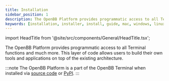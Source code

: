 ```yaml
---
title: Installation
sidebar_position: 1
description: The OpenBB Platform provides programmatic access to all Terminal functions. This layer of code allows users to build their own tools and applications on top of the existing architecture. Follow these steps to install on a local machine.
keywords: [installation, installer, install, guide, mac, windows, linux, python, github, macos, how to, explanation, openbb, sdk, api, pip, pypi,]
---
```


import HeadTitle from '@site/src/components/General/HeadTitle.tsx';

<HeadTitle title="Installation - Platform | OpenBB Docs" />

The OpenBB Platform provides programmatic access to all Terminal functions and much more. This layer of code allows users to build their own tools and applications on top of the existing architecture.

:::note
The OpenBB Platform is a part of the OpenBB Terminal when installed via [source code](/terminal/installation/source) or [PyPI](/terminal/installation/pypi).
:::
